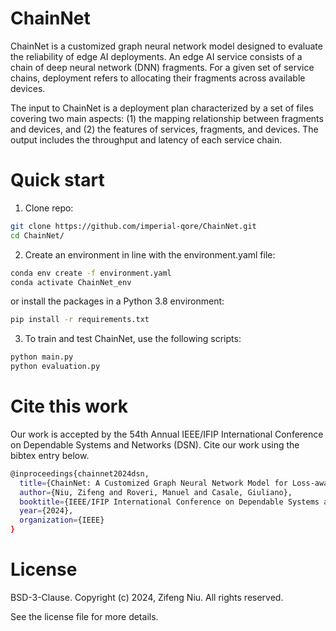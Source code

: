 # ChainNet
ChainNet is a customized graph neural network model designed to evaluate the reliability of edge AI deployments. An edge AI service consists of a chain of deep neural network (DNN) fragments. For a given set of service chains, deployment refers to allocating their fragments across available devices. <br>

The input to ChainNet is a deployment plan characterized by a set of files covering two main aspects: (1) the mapping relationship between fragments and devices, and (2) the features of services, fragments, and devices. The output includes the throughput and latency of each service chain. <be>

# Quick start
1. Clone repo:
```bash
git clone https://github.com/imperial-qore/ChainNet.git
cd ChainNet/
```

2. Create an environment in line with the environment.yaml file:
```bash
conda env create -f environment.yaml
conda activate ChainNet_env
```
or install the packages in a Python 3.8 environment:
```bash
pip install -r requirements.txt
```

3. To train and test ChainNet, use the following scripts: 
```bash
python main.py
python evaluation.py
```

# Cite this work
Our work is accepted by the 54th Annual IEEE/IFIP International Conference on Dependable Systems and Networks (DSN). Cite our work using the bibtex entry below.
```bash
@inproceedings{chainnet2024dsn,
  title={ChainNet: A Customized Graph Neural Network Model for Loss-aware Edge AI Service Deployment},
  author={Niu, Zifeng and Roveri, Manuel and Casale, Giuliano},
  booktitle={IEEE/IFIP International Conference on Dependable Systems and Networks (DSN)},
  year={2024},
  organization={IEEE}
}
```

# License
BSD-3-Clause. Copyright (c) 2024, Zifeng Niu. All rights reserved.<be>

See the license file for more details.
